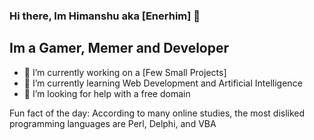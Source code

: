 ### Hi there, Im Himanshu aka [Enerhim] 👋

## Im a Gamer, Memer and Developer

- 🔭 I’m currently working on a [Few Small Projects]
- 🌱 I’m currently learning Web Development and Artificial Intelligence 
- 🤔 I’m looking for help with a free domain

Fun fact of the day: According to many online studies, the most disliked programming languages are Perl, Delphi, and VBA
